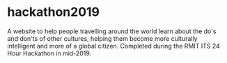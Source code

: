 # hackathon2019

A website to help people travelling around the world learn about the do's and don'ts of other cultures, helping them become more culturally intelligent and more of a global citizen.
Completed during the RMIT ITS 24 Hour Hackathon in mid-2019.
